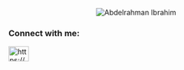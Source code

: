 <p align="center"> <img src="https://komarev.com/ghpvc/?username=AbdelrhmanJaber&label=Profile%20views&color=0e75b6&style=flat" alt="Abdelrahman Ibrahim" /> </p>



<h3 align="left">Connect with me:</h3>
<p align="left">
<a href="https://www.linkedin.com/in/abdelrahman-ibrahim-7a9a70247/" target="blank"><img align="center" src="https://raw.githubusercontent.com/rahuldkjain/github-profile-readme-generator/master/src/images/icons/Social/linked-in-alt.svg" alt="https://www.linkedin.com/in/abdelrhman-ibrahim-7a9a70247/" height="30" width="40" /></a>
</p>

